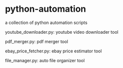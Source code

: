 # python-automation

a collection of python automation scripts


youtube_downloader.py: youtube video downloader tool

pdf_merger.py: pdf merger tool

ebay_price_fetcher.py: ebay price estimator tool

file_manager.py: auto file organizer tool